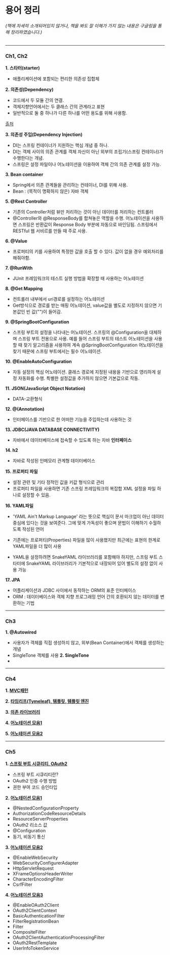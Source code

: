 # 용어 정리
###### (책에 자세히 소개되어있지 않거나, 책을 봐도 잘 이해가 가지 않는 내용은 구글링을 통해 정리하였습니다.)

---
### Ch1, Ch2

**1. 스타터(starter)**
  - 애플리케이션에 포함되는 편리한 의존성 집합체

**2. 의존성(Dependency)**
 - 코드에서 두 모듈 간의 연결.
 - 객체지향언어에서는 두 클래스 간의 관계라고 표현
 - 일반적으로 둘 중 하나가 다른 하나를 어떤 용도를 위해 사용함.

[출처](http://tony-programming.tistory.com/entry/Dependency-%EC%9D%98%EC%A1%B4%EC%84%B1-%EC%9D%B4%EB%9E%80)

**3. 의존성 주입(Dependency Injection)**

 - DI는 스프링 컨테이너가 지원하는 핵심 개념 중 하나.
 - DI는 객체 사이의 의존 관계를 객체 자신이 아닌 외부의 조립기(스프링 컨테이너)가 수행한다는 개념.
 - 스프링은 설정 파일이나 어노테이션을 이용하여 객체 간의 의존 관계를 설정 가능.

**3. Bean container**
 - Spring에서 의존 관계들을 관리하는 컨테이너, DI를 위해 사용.
 - Bean : (목적이 명확하지 않은) 자바 객체

**5. @Rest Controller**
 - 기존의 Controller처럼 뷰만 처리하는 것이 아닌 데이터를 처리하는 컨트롤러
 - @Controller와 @ResponseBody를 합쳐놓은 역할을 수행. 어노테이션을 사용하면 스프링은 반환값이 Response Body 부분에 자동으로 바인딩됨. 스프링에서 RESTful 웹 서비르를 만들 때 주로 사용.

**6. @Value**
 - 프로퍼티의 키를 사용하여 특정한 값을 호출 할 수 있다. 값이 없을 경우 예외처리를 해줘야함.

**7. @RunWith**
 - JUnit 프레임워크의 테스트 실행 방법을 확장할 때 사용하는 어노테이션

**8. @Get Mapping**
 - 컨트롤러 내부에서 uri경로를 설정하는 어노테이션
 - Get방식으로 경로를 받는 매핑 어노테이션, value값을 별도로 지정하지 않으면 기본값인 빈 값("")이 들어감.

**9. @SpringBootConfiguration**
 - 스프링 부트의 설정을 나타내는 어노테이션. 스프링의 @Configuration을 대체하며 스프링 부트 전용으로 사용. 예를 들어 스프링 부트의 테스트 어노테이션을 사용할 때 찾기 알고리즘을 사용하여 계속 @SpringBootConfiguration 어노테이션을 찾기 때문에 스프링 부트에서는 필수 어노테이션.

**10. @EnableAutoConfiguration**
 - 자동 설정의 핵심 어노테이션. 클래스 경로에 지정된 내용을 기반으로 영리하게 설정 자동화를 수행. 특별한 설정값을 추가하지 않으면 기본값으로 작동.

**11. JSON(JavaScript Object Notation)**
 - DATA-교환형식

**12. @(Annotation)**
 - 인터페이스를 기반으로 한 어떠한 기능을 주입하는데 사용하는 것

**13. JDBC(JAVA DATABASE CONNECTIVITY)**
 - 자바에서 데이터베이스에 접속할 수 있도록 하는 자바 **인터페이스**

**14. h2**
 - 자바로 작성된 인메모리 관계형 데이터베이스

**15. 프로퍼티 파일**
 - 설정 관련 및 기타 정적인 값을 키값 형식으로 관리
 - 프로퍼티 파일을 사용하면 기존 스프링 프레임워크의 복잡합 XML 설정을 파일 하나로 설정할 수 있음.

 **16. YAML파일**
 - 'YAML Ain't Markup Language' 라는 뜻으로 핵심이 문서 마크업이 아닌 데이터 중심에 있다는 것을 보여준다. 그에 맞게 가독성이 좋으며 문법이 이해하기 수월하도록 작성된 언어

 - 기존에는 프로퍼티(Properties) 파일을 많이 사용했지만 최근에는 표현의 한계로 YAML파일을 더 많이 사용

 - YAML을 설정하려면 SnakeYAML 라이브러리를 포함해야 하지만, 스프링 부트 스타터에 SnakeYAML 라이브러리가 기본적으로 내장되어 있어 별도의 설정 없이 사용 가능

**17. JPA**
 - 어플리케이션과 JDBC 사이에서 동작하는 ORM의 표준 인터페이스
 - ORM : 데이터베이스와 객체 지향 프로그래밍 언어 간의 호환되지 않는 데이터를 변환하는 기법

---
### Ch3

**1. @Autowired**
 - 사용자가 객체를 직접 생성하지 않고, 외부(Bean Container)에서 객체를 생성하는 개념
 - SingleTone 객체를 사용
**2. SingleTone**
 -
---
### Ch4
**1. [MVC패턴](https://github.com/ber01/Study-Spring-Boot/tree/master/keyword/MVC)**

**2. [타임리프(Tymeleaf), 템플릿, 템플릿 엔진](https://github.com/rhkd4560/Study-SpringBoot/tree/master/Spring%204day/homework)**

**3. [의존 라이브러리](https://github.com/dongh9508/Study-SpringBoot2/tree/master/keyword/LINK/dependency%20library)**

**4. [어노테이션 모음1](https://github.com/etg6550/2019WinterProject/tree/master/Day4/HomeWork)**

**5. [어노테이션 모음2](https://github.com/ber01/Study-Spring-Boot/tree/master/keyword/Annotation2)**

---
### Ch5
**1. [스프링 부트 시큐리티, OAuth2](https://github.com/etg6550/2019WinterProject/tree/master/Day6)**
 - 스프링 부트 시큐리티란?
 - OAuth2 인증 수행 방법
 - 권한 부여 코드 승인타입

**2. [어노테이션 모음1](https://github.com/pdh6547/study-spring-boot/blob/master/Keyword/Homework/Annotaion%20and%20Interface.md)**
 - @NestedConfigurationProperty
 - AuthorizationCodeResourceDetails
 - ResourceServerProperties
 - OAuth2 리소스 값
 - @Configuration
 - 동기, 비동기 통신

**3. [어노테이션 모음2]()**
 - @EnableWebSecurity
 - WebSecurityConfigurerAdapter
 - HttpServletRequest
 - XFrameOptionsHeaderWriter
 - CharacterEncodingFilter
 - CsrfFilter

**4. [어노테이션 모음3](https://github.com/woghd9072/study-spring-boot/tree/master/Keyword/Homework)**
 - @EnableOAuth2Client
 - OAuth2ClientContext
 - BasicAuthenticationFilter
 - FilterRegistrationBean
 - Filter
 - CompositeFilter
 - OAuth2ClientAuthenticationProcessingFilter
 - OAuth2RestTemplate
 - UserInfoTokenService
